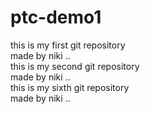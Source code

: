 # ptc-demo1
this is my first git repository 
<br> made by niki ..</br>
this is my second git repository 
<br> made by niki ..</br>
this is my sixth git repository 
<br> made by niki ..</br>


